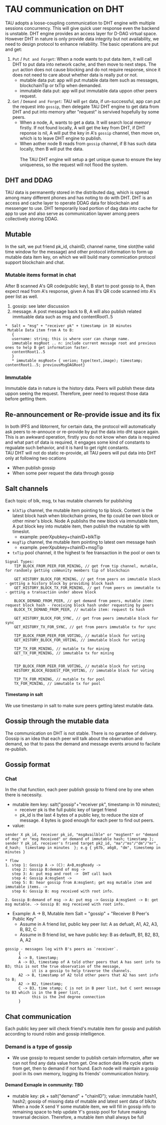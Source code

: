 # TAU communication on DHT
TAU adopts a loose-coupling communication to DHT engine with multiple sessions concurrency. This will give quick user response even the backend is unstable. DHT engine provides an access layer for D-DAG virtual space. However DHT in nature is only provide data integrity but not availability, we need to design protocol to enhance reliability. 
The basic operations are put and get:
1. `Put` / `Put and Forget`: When a node wants to put data item, it will call DHT to put data into network cache, and then move to next steps. The `put` action does not cause blocking and do not require response, since it does not need to care about whether data is really put or not. 
    * mutable data put: app will put mutable data item such as messages, blockchainTip or txTip when demanded.
    * immutable data put: app will put immutable data uppon other peers request. 
2. `Get` / `Demand and Forget`: TAU will `get` data, if un-successful, app can put the request into `gossip`, then delegate TAU DHT engine to get data from DHT and put into memory after "request" is servived hopefully by some peers. 
   * When a node, A, wants to get a data. It will search local memory firstly. If not found locally, A will get the key from DHT, if DHT reponse is nil, A will put the key in A's `gossip` channel, then move on, which is to leave DHT engine to publish. 
   * When aother node B reads from `gossip` channel, if B has such data locally, then B will put the data. <br><br>
The TAU DHT engine will setup a get unique queue to ensure the key uniqueness, so the request will not flood the system. 

## DHT and DDAG
TAU data is permanently stored in the distributed dag, which is spread among many different phones and has noting to do with DHT. 
DHT is an access and cache layer to operate DDAG data for blockchain and messenger to use. DHT temporarily load portion of dag data into cache for app to use and also serve as communication laywer among peers collectively storing DDAG. 

## Mutable
In the salt, we put friend pk_id, chainID, channel name, time slot(the valid time window for the message) and other protocol information to form up mutable data item key, on which we will build many commication protocol support blockchain and chat.  
### Mutable items format in chat
After B scanned A's QR code(public key), B start to post gossip to A, then expect read from A's response, given A has B's QR code scanned into A's peer list as well.
1. gossip: see later discussion
2. message. A post message back to B, A will also publish related immtuable data such as msg and contentRoot1..5
```
*  Salt = "msg" + "receiver pk" + timestamp in 10 minutes
 Mutable Data item from A to B: 
   { 
   username: string; this is where user can change name.
   immutable msgRoot .. n: include current message root and previous ones to help B get information faster.
   contentRoot1..5
   }
   * immutable msgRoot= { verion; type(text,image); timestamp; contentRoot1..5; previousMsgDAGRoot}
```

### Immutable
Immutable data in nature is the history data. Peers will publish these data uppon seeing the request. Therefore, peer need to request those data before getting them. 

## Re-announcement or Re-provide issue and its fix
In both IPFS and libtorrent, for certain data, the protocol will automatically ask peers to re-annouce or re-provide by put the data into dht space again. This is an awkward operation, firstly you do not know when data is required and what part of data is required, it engages some kind of constants to regualate such behavior, and it is hard to get right constants. <br>
TAU DHT will not do static re-provide, all TAU peers will put data into DHT only at following two ocations
* When publish gossip
* When some peer request the data through gossip

## Salt channels
Each topic of blk, msg, tx has mutable channels for publishing <br>
* `blkTip` channel, the mutable item pointing to tip block. Content is the latest block hash when blockchain grows, the tip could be own block or other miner's block. Node A publishs the new block via immutable item, A put block key into mutable item, then publish the mutable tip with timeslot. 
   * example: peerXpubkey+chainID+blkTip
* `msgTip` channel, the mutable item pointing to latest own message hash
   * example. peerXpubkey+chainID+msgTip
* `txTip` pool channel, it the highest tx fee transaction in the pool or own tx

```
Signal Types: 
    TIP_BLOCK_FROM_PEER_FOR_MINING, // get from tip channel, mutable, for randomly getting community members tip of blockchain

    GET_HISTORY_BLOCK_FOR_MINING, // get from peers on immutable block - getting a history block by providing block hash
    GET_HISTORY_BLOCK_TX_FOR_MINING, // get from peers on immutable tx - getting a transaction under above block

    BLOCK_DEMAND_FROM_PEER, // get demand from peers, mutable item: request block hash - receiving block hash under requesting by peers
    BLOCK_TX_DEMAND_FROM_PEER, // mutable item: request tx hash
    
    GET_HISTORY_BLOCK_FOR_SYNC, // get from peers immutable block for sync
    GET_HISTORY_TX_FOR_SYNC, // get from peers immutable tx for sync

    TIP_BLOCK_FROM_PEER_FOR_VOTING, // mutable block for voting
    GET_HISTORY_BLOCK_FOR_VOTING, // immutable block for voting

    TIP_TX_FOR_MINING, // mutable tx for mining
    GET_TX_FOR_MINING, // immutable tx for mining
    
  
    TIP_BLOCK_FROM_PEER_FOR_VOTING, // mutable block for voting
    HISTORY_BLOCK_REQUEST_FOR_VOTING, // immutable block for voting

    TIP_TX_FOR_MINING, // mutable tx for pool
    TX_FOR_MINING, // immutable tx for pool  
```
#### Timestamp in salt
We use timestamp in salt to make sure peers getting latest mutable data. 

## Gossip through the mutable data
The communication on DHT is not stable. There is no garantee of delivery. 
Gossip is an idea that each peer will talk about the observation and demand, so that to pass the demand and message events around to facilate re-publish. 
## Gossip format
### Chat
In the chat function, each peer publish gossip to friend one by one when there is necessity. 
* mutable item key: salt("gossip"+"receiver pk", timestamp in 10 minutes); 
   * receiver pk is the full public key of target friend
   * pk_id is the last 4 bytes of a public key, to reduce the size of message. 4 bytes is good enough for each peer to find out peers. 
* value: 
```
sender X pk_id, receiver pk_id, "msgAvailble" or "msgSent" or "demand of msg" or "msg Received" or demand of immutable hash; timestamp }; 
sender Y pk_id, receiver's friend target pk2_id, "ma"/"ms"/"dm"/"mr", d_hash;  timestamp in minutes  }; e.g { y67b, a6g8, "dm", timestemp in minutes }

* flow
1. step 1: Gossip A -> (C): A>B,msgReady -> 
   step 2: Gossip B:demand of msg -> 
   step 3: A: put msg and root ->  DHT call back
   step 4: Gossip A:msgSent -> 
   step 5: B: hear gossip from A:msgSent; get msg mutable item and immutable items. -> 
   step 6: Gossip B: msg received with root info.
   
2. Gossip B:demand of msg -> A: put msg -> Gossip A:msgSent -> B: get msg mutable. -> Gossip B: msg received with root info. 

``` 
* Example: A -> B, Mutable item Salt = "gossip" + "Receiver B Peer's Public Key"
   * Assume in A friend list, public key peer list: A as defualt, A1, A2, A3, B, B2, C
   * Assume in B friend list, we have public key: B as defaulft, B1, B2, B3, A, A2
```
gossip - messages log with B's peers as `receiver`. 
      {
      A -> B, timestamp;
      A -> B3, timestamp of A told other peers that A has sent info to B3; this is not the true observation of the message, 
            it is a gossip to help traverse the channels. 
      A2 -> B, timestamp of A2 told other peers that A2 has sent info to B;
      A2 -> B2, timestamp; 
      C -> B3, time stamp; C is not in B peer list, but C sent message to B3 which is in the B peer list, 
            this is the 2nd degree connection 
      } 
```
## Chat communication
Each public key peer will check friend's mutable item for gossip and publish according to round robin and gossip intelligence. 
### Demand is a type of gossip
* We use gossip to request sender to publish certain informaton, after we can not find any data value from get. One action data life cycle starts from get, then to demand if not found. 
Each node will maintain a gossip pool in its own memory, logging its friends' communication history. <br>

#### Demand Exmaple in community:  TBD
* mutable key:  pk + salt("demand" + "chainID"); value: immutable hash1, hash2; gossip of missing data of mutable and latest sent data of blk/tx
When a node X send Y some mutable item, we will fill in gossip info to remaining space to help update Y's gossip pool for future making traversal decision. Therefore, a mutable item shall always be full <br>


